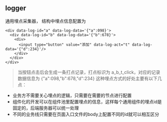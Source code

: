 ## logger
通用埋点采集器， 结构中埋点信息配置为
```
<div data-log-id="a" data-log-data='{"a":098}'>
  <div data-log-id="b" data-log-data='{"b":678}'>
    <div>
      <input type="button" value="添加" data-log-act="t" data-log-data='{"d":234}'/>
    </div>
  </div>
</div>
```
> 当按钮点击后会生成一条打点记录，打点标识为 a_b_t_click，对应的记录数据信息为 {"a":098,"b":678,"d":234}
这种埋点方式的好处主要有以下几点：
- 业务方不需要关心埋点的逻辑，只需要在需要的节点进行配置
- 组件化的开发可以在组件池里配置埋点的信息，这样每个通用组件的埋点id是固定的，后端服务器可以统一处理
- 不同的业务线只需要在页面入口文件的body上配置不同的id就可以相互区分